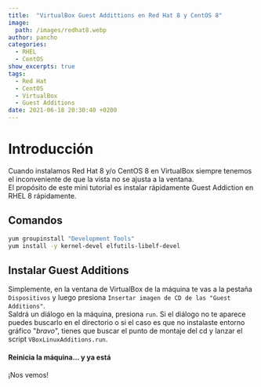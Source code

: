 ```yaml
---
title:  "VirtualBox Guest Addittions en Red Hat 8 y CentOS 8"
image: 
  path: /images/redhat8.webp
author: pancho
categories: 
  - RHEL
  - CentOS
show_excerpts: true
tags: 
  - Red Hat
  - CentOS
  - VirtualBox
  - Guest Additions
date: 2021-06-18 20:30:40 +0200
---
```

# Introducción
Cuando instalamos Red Hat 8 y/o CentOS 8 en VirtualBox siempre tenemos el inconveniente de que la vista no se ajusta a la ventana.  
El propósito de este mini tutorial es instalar rápidamente Guest Addiction en RHEL 8 rápidamente.

## Comandos
```bash
yum groupinstall "Development Tools"
yum install -y kernel-devel elfutils-libelf-devel
```

## Instalar Guest Additions
Simplemente, en la ventana de VirtualBox de la máquina te vas a la pestaña `Dispositivos` y luego presiona `Insertar imagen de CD de las "Guest Additions"`.  
Saldrá un diálogo en la máquina, presiona `run`.
Si el diálogo no te aparece puedes buscarlo en el directorio o si el caso es que no instalaste entorno gráfico "_bravo_", tienes que buscar el punto de montaje del cd y lanzar el script `VBoxLinuxAdditions.run`.

#### Reinicia la máquina... y ya está

¡Nos vemos!
